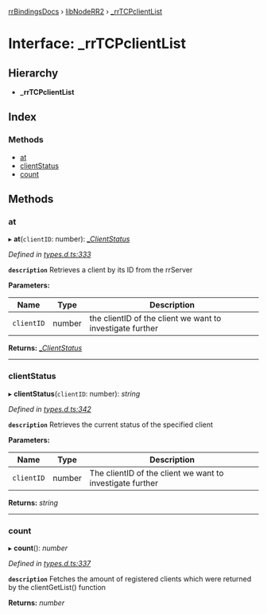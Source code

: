 [rrBindingsDocs](../README.md) › [libNodeRR2](../modules/libnoderr2.md) › [_rrTCPclientList](libnoderr2._rrtcpclientlist.md)

# Interface: _rrTCPclientList

## Hierarchy

* **_rrTCPclientList**

## Index

### Methods

* [at](libnoderr2._rrtcpclientlist.md#at)
* [clientStatus](libnoderr2._rrtcpclientlist.md#clientstatus)
* [count](libnoderr2._rrtcpclientlist.md#count)

## Methods

###  at

▸ **at**(`clientID`: number): *[_ClientStatus](client._clientstatus.md)*

*Defined in [types.d.ts:333](https://github.com/Novalis15/RoyalRender-OpenExtensions/blob/f77b7d8/rrNodeJS_rrBindings/nodeJS/win64/v6/types.d.ts#L333)*

**`description`** Retrieves a client by its ID from the rrServer

**Parameters:**

Name | Type | Description |
------ | ------ | ------ |
`clientID` | number | the clientID of the client we want to investigate further  |

**Returns:** *[_ClientStatus](client._clientstatus.md)*

___

###  clientStatus

▸ **clientStatus**(`clientID`: number): *string*

*Defined in [types.d.ts:342](https://github.com/Novalis15/RoyalRender-OpenExtensions/blob/f77b7d8/rrNodeJS_rrBindings/nodeJS/win64/v6/types.d.ts#L342)*

**`description`** Retrieves the current status of the specified client

**Parameters:**

Name | Type | Description |
------ | ------ | ------ |
`clientID` | number | The clientID of the client we want to investigate further  |

**Returns:** *string*

___

###  count

▸ **count**(): *number*

*Defined in [types.d.ts:337](https://github.com/Novalis15/RoyalRender-OpenExtensions/blob/f77b7d8/rrNodeJS_rrBindings/nodeJS/win64/v6/types.d.ts#L337)*

**`description`** Fetches the amount of registered clients which were returned by the clientGetList() function

**Returns:** *number*
